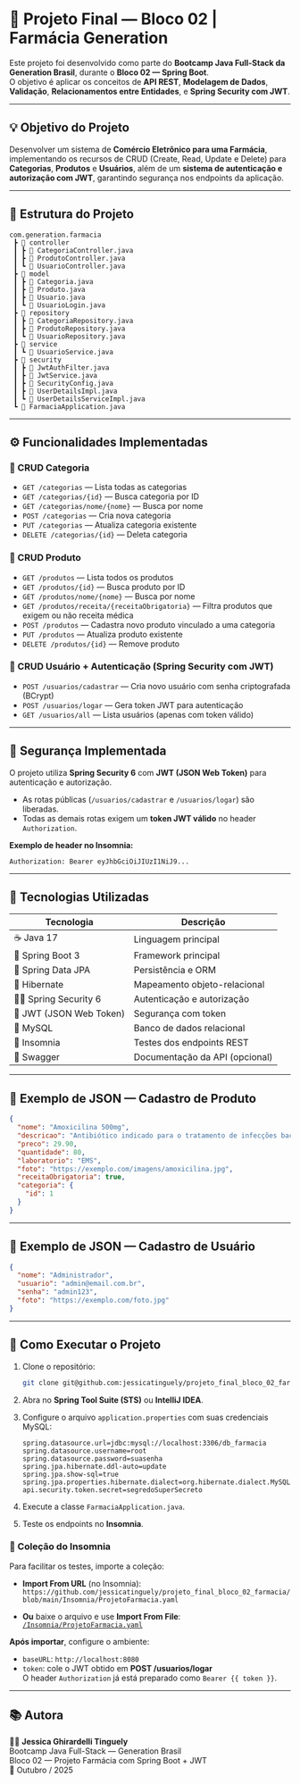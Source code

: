 # 🏪 Projeto Final — Bloco 02 | Farmácia Generation

Este projeto foi desenvolvido como parte do **Bootcamp Java Full-Stack da Generation Brasil**, durante o **Bloco 02 — Spring Boot**.  
O objetivo é aplicar os conceitos de **API REST**, **Modelagem de Dados**, **Validação**, **Relacionamentos entre Entidades**, e **Spring Security com JWT**.

---

## 💡 Objetivo do Projeto

Desenvolver um sistema de **Comércio Eletrônico para uma Farmácia**, implementando os recursos de CRUD (Create, Read, Update e Delete) para **Categorias**, **Produtos** e **Usuários**, além de um **sistema de autenticação e autorização com JWT**, garantindo segurança nos endpoints da aplicação.

---

## 🧱 Estrutura do Projeto

```
com.generation.farmacia
 ┣ 📁 controller
 ┃ ┣ 📄 CategoriaController.java
 ┃ ┣ 📄 ProdutoController.java
 ┃ ┗ 📄 UsuarioController.java
 ┣ 📁 model
 ┃ ┣ 📄 Categoria.java
 ┃ ┣ 📄 Produto.java
 ┃ ┣ 📄 Usuario.java
 ┃ ┗ 📄 UsuarioLogin.java
 ┣ 📁 repository
 ┃ ┣ 📄 CategoriaRepository.java
 ┃ ┣ 📄 ProdutoRepository.java
 ┃ ┗ 📄 UsuarioRepository.java
 ┣ 📁 service
 ┃ ┗ 📄 UsuarioService.java
 ┣ 📁 security
 ┃ ┣ 📄 JwtAuthFilter.java
 ┃ ┣ 📄 JwtService.java
 ┃ ┣ 📄 SecurityConfig.java
 ┃ ┣ 📄 UserDetailsImpl.java
 ┃ ┗ 📄 UserDetailsServiceImpl.java
 ┗ 📄 FarmaciaApplication.java
```

---

## ⚙️ Funcionalidades Implementadas

### 🧩 CRUD Categoria
- `GET /categorias` — Lista todas as categorias  
- `GET /categorias/{id}` — Busca categoria por ID  
- `GET /categorias/nome/{nome}` — Busca por nome  
- `POST /categorias` — Cria nova categoria  
- `PUT /categorias` — Atualiza categoria existente  
- `DELETE /categorias/{id}` — Deleta categoria  

### 💊 CRUD Produto
- `GET /produtos` — Lista todos os produtos  
- `GET /produtos/{id}` — Busca produto por ID  
- `GET /produtos/nome/{nome}` — Busca por nome  
- `GET /produtos/receita/{receitaObrigatoria}` — Filtra produtos que exigem ou não receita médica  
- `POST /produtos` — Cadastra novo produto vinculado a uma categoria  
- `PUT /produtos` — Atualiza produto existente  
- `DELETE /produtos/{id}` — Remove produto  

### 👤 CRUD Usuário + Autenticação (Spring Security com JWT)
- `POST /usuarios/cadastrar` — Cria novo usuário com senha criptografada (BCrypt)  
- `POST /usuarios/logar` — Gera token JWT para autenticação  
- `GET /usuarios/all` — Lista usuários (apenas com token válido)  

---

## 🔐 Segurança Implementada

O projeto utiliza **Spring Security 6** com **JWT (JSON Web Token)** para autenticação e autorização.  

- As rotas públicas (`/usuarios/cadastrar` e `/usuarios/logar`) são liberadas.  
- Todas as demais rotas exigem um **token JWT válido** no header `Authorization`.  

**Exemplo de header no Insomnia:**
```
Authorization: Bearer eyJhbGciOiJIUzI1NiJ9...
```

---

## 🧠 Tecnologias Utilizadas

| Tecnologia | Descrição |
|-------------|------------|
| ☕ Java 17 | Linguagem principal |
| 🌱 Spring Boot 3 | Framework principal |
| 🧩 Spring Data JPA | Persistência e ORM |
| 🧰 Hibernate | Mapeamento objeto-relacional |
| 🧑‍💻 Spring Security 6 | Autenticação e autorização |
| 🔐 JWT (JSON Web Token) | Segurança com token |
| 🐬 MySQL | Banco de dados relacional |
| 🧪 Insomnia | Testes dos endpoints REST |
| 📘 Swagger | Documentação da API (opcional) |

---

## 🧾 Exemplo de JSON — Cadastro de Produto

```json
{
  "nome": "Amoxicilina 500mg",
  "descricao": "Antibiótico indicado para o tratamento de infecções bacterianas.",
  "preco": 29.90,
  "quantidade": 80,
  "laboratorio": "EMS",
  "foto": "https://exemplo.com/imagens/amoxicilina.jpg",
  "receitaObrigatoria": true,
  "categoria": {
    "id": 1
  }
}
```

---

## 🔑 Exemplo de JSON — Cadastro de Usuário

```json
{
  "nome": "Administrador",
  "usuario": "admin@email.com.br",
  "senha": "admin123",
  "foto": "https://exemplo.com/foto.jpg"
}
```

---

## 🚀 Como Executar o Projeto

1. Clone o repositório:
   ```bash
   git clone git@github.com:jessicatinguely/projeto_final_bloco_02_farmacia.git
   ```

2. Abra no **Spring Tool Suite (STS)** ou **IntelliJ IDEA**.

3. Configure o arquivo `application.properties` com suas credenciais MySQL:
   ```properties
   spring.datasource.url=jdbc:mysql://localhost:3306/db_farmacia
   spring.datasource.username=root
   spring.datasource.password=suasenha
   spring.jpa.hibernate.ddl-auto=update
   spring.jpa.show-sql=true
   spring.jpa.properties.hibernate.dialect=org.hibernate.dialect.MySQL8Dialect
   api.security.token.secret=segredoSuperSecreto
   ```

4. Execute a classe `FarmaciaApplication.java`.

5. Teste os endpoints no **Insomnia**.

### 🧪 Coleção do Insomnia
Para facilitar os testes, importe a coleção:

- **Import From URL** (no Insomnia):  
  `https://github.com/jessicatinguely/projeto_final_bloco_02_farmacia/blob/main/Insomnia/ProjetoFarmacia.yaml`

- **Ou** baixe o arquivo e use **Import From File**:  
  [`/Insomnia/ProjetoFarmacia.yaml`](https://github.com/jessicatinguely/projeto_final_bloco_02_farmacia/blob/main/Insomnia/ProjetoFarmacia.yaml)

**Após importar**, configure o ambiente:
- `baseURL`: `http://localhost:8080`  
- `token`: cole o JWT obtido em **POST /usuarios/logar**  
O header `Authorization` já está preparado como `Bearer {{ token }}`.

---

## 📚 Autora

👩‍💻 **Jessica Ghirardelli Tinguely**  
Bootcamp Java Full-Stack — Generation Brasil  
Bloco 02 — Projeto Farmácia com Spring Boot + JWT  
📅 Outubro / 2025  

